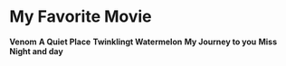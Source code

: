 # My Favorite Movie

**Venom**
**A Quiet Place**
**Twinklingt Watermelon**
**My Journey to you**
**Miss Night and day**

